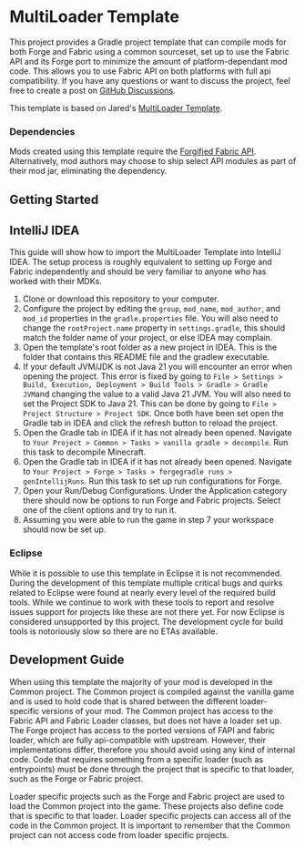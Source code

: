 # MultiLoader Template

This project provides a Gradle project template that can compile mods for both Forge and Fabric using a common
sourceset, set up to use the Fabric API and its Forge port to minimize the amount of platform-dependant mod code.
This allows you to use Fabric API on both platforms with full api compatibility.
If you have any questions or want to discuss the project, feel free to create a post
on [GitHub Discussions](https://github.com/Sinytra/MultiLoader-Template/discussions).

This template is based on Jared's [MultiLoader Template](https://github.com/jaredlll08/MultiLoader-Template).

### Dependencies

Mods created using this template require the [Forgified Fabric API](https://github.com/Sinytra/ForgifiedFabricAPI).
Alternatively, mod authors may choose to ship select API modules as part of their mod jar, eliminating the dependency.

## Getting Started

## IntelliJ IDEA

This guide will show how to import the MultiLoader Template into IntelliJ IDEA. The setup process is roughly equivalent
to setting up Forge and Fabric independently and should be very familiar to anyone who has worked with their MDKs.

1. Clone or download this repository to your computer.
2. Configure the project by editing the `group`, `mod_name`, `mod_author`, and `mod_id` properties in
   the `gradle.properties` file. You will also need to change the `rootProject.name`  property in `settings.gradle`,
   this should match the folder name of your project, or else IDEA may complain.
3. Open the template's root folder as a new project in IDEA. This is the folder that contains this README file and the
   gradlew executable.
4. If your default JVM/JDK is not Java 21 you will encounter an error when opening the project. This error is fixed by
   going to `File > Settings > Build, Execution, Deployment > Build Tools > Gradle > Gradle JVM`and changing the value
   to a valid Java 21 JVM. You will also need to set the Project SDK to Java 21. This can be done by going
   to `File > Project Structure > Project SDK`. Once both have been set open the Gradle tab in IDEA and click the
   refresh button to reload the project.
5. Open the Gradle tab in IDEA if it has not already been opened. Navigate
   to `Your Project > Common > Tasks > vanilla gradle > decompile`. Run this task to decompile Minecraft.
6. Open the Gradle tab in IDEA if it has not already been opened. Navigate
   to `Your Project > Forge > Tasks > forgegradle runs > genIntellijRuns`. Run this task to set up run configurations
   for Forge.
7. Open your Run/Debug Configurations. Under the Application category there should now be options to run Forge and
   Fabric projects. Select one of the client options and try to run it.
8. Assuming you were able to run the game in step 7 your workspace should now be set up.

### Eclipse

While it is possible to use this template in Eclipse it is not recommended. During the development of this template
multiple critical bugs and quirks related to Eclipse were found at nearly every level of the required build tools. While
we continue to work with these tools to report and resolve issues support for projects like these are not there yet. For
now Eclipse is considered unsupported by this project. The development cycle for build tools is notoriously slow so
there are no ETAs available.

## Development Guide

When using this template the majority of your mod is developed in the Common project. The Common project is compiled
against the vanilla game and is used to hold code that is shared between the different loader-specific versions of your
mod. The Common project has access to the Fabric API and Fabric Loader classes, but does not have a loader set up.
The Forge project has access to the ported versions of FAPI and fabric loader, which are fully api-compatible with
upstream. However, their implementations differ, therefore you should avoid using any kind of internal code.
Code that requires something from a specific loader (such as entrypoints) must be done through the project that is
specific to that loader, such as the Forge or Fabric project.

Loader specific projects such as the Forge and Fabric project are used to load the Common project into the game. These
projects also define code that is specific to that loader. Loader specific projects can access all of the code in the
Common project. It is important to remember that the Common project can not access code from loader specific projects.
